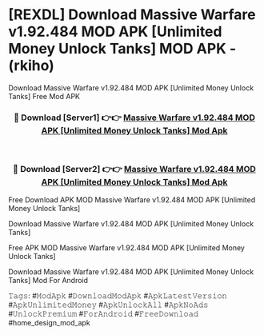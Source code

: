 # [REXDL] Download Massive Warfare v1.92.484 MOD APK [Unlimited Money Unlock Tanks] MOD APK - (rkiho)
Download Massive Warfare v1.92.484 MOD APK [Unlimited Money Unlock Tanks] Free Mod APK

<div align="center">
<h3>🔴 Download [Server1] 👉👉 <a href="https://apk-comot.site?title=Massive_Warfare_v1.92.484_MOD_APK_[Unlimited_Money_Unlock_Tanks]">Massive Warfare v1.92.484 MOD APK [Unlimited Money Unlock Tanks] Mod Apk</a></h3><br>

<h3>🔴 Download [Server2] 👉👉 <a href="https://apk-comot.site?title=Massive_Warfare_v1.92.484_MOD_APK_[Unlimited_Money_Unlock_Tanks]">Massive Warfare v1.92.484 MOD APK [Unlimited Money Unlock Tanks] Mod Apk</a></h3>
</div>


Free Download APK MOD Massive Warfare v1.92.484 MOD APK [Unlimited Money Unlock Tanks]

Download Massive Warfare v1.92.484 MOD APK [Unlimited Money Unlock Tanks] 

Free APK MOD Massive Warfare v1.92.484 MOD APK [Unlimited Money Unlock Tanks] 

Download Massive Warfare v1.92.484 MOD APK [Unlimited Money Unlock Tanks] Mod For Android

𝚃𝚊𝚐𝚜: #𝙼𝚘𝚍𝙰𝚙𝚔 #𝙳𝚘𝚠𝚗𝚕𝚘𝚊𝚍𝙼𝚘𝚍𝙰𝚙𝚔 #𝙰𝚙𝚔𝙻𝚊𝚝𝚎𝚜𝚝𝚅𝚎𝚛𝚜𝚒𝚘𝚗 #𝙰𝚙𝚔𝚄𝚗𝚕𝚒𝚖𝚒𝚝𝚎𝚍𝙼𝚘𝚗𝚎𝚢 #𝙰𝚙𝚔𝚄𝚗𝚕𝚘𝚌𝚔𝙰𝚕𝚕 #𝙰𝚙𝚔𝙽𝚘𝙰𝚍𝚜 #𝚄𝚗𝚕𝚘𝚌𝚔𝙿𝚛𝚎𝚖𝚒𝚞𝚖 #𝙵𝚘𝚛𝙰𝚗𝚍𝚛𝚘𝚒𝚍 #𝙵𝚛𝚎𝚎𝙳𝚘𝚠𝚗𝚕𝚘𝚊𝚍 #home_design_mod_apk